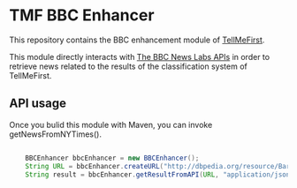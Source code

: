 # TMF BBC Enhancer

This repository contains the BBC enhancement module of [TellMeFirst](https://github.com/TellMeFirst/TellMeFirst).

This module directly interacts with [The BBC News Labs APIs](http://docs.bbcnewslabs.co.uk/Juicer-2.html) in order to retrieve news related to the results of the classification system of TellMeFirst.

## API usage

Once you bulid this module with Maven, you can invoke getNewsFromNYTimes().

``` java

	BBCEnhancer bbcEnhancer = new BBCEnhancer();
    String URL = bbcEnhancer.createURL("http://dbpedia.org/resource/Barack_Obama");
    String result = bbcEnhancer.getResultFromAPI(URL, "application/json");
```